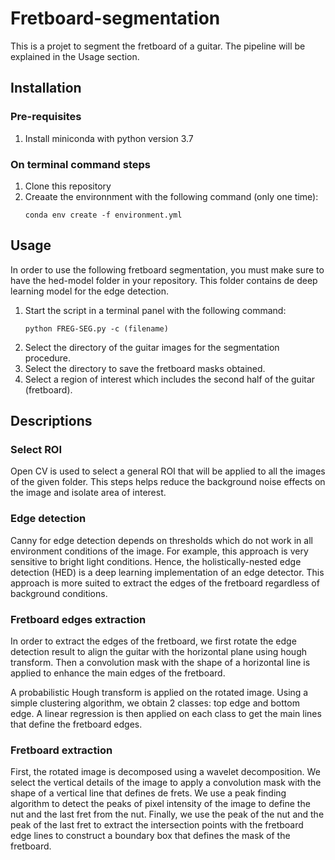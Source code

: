# Fretboard-segmentation
This is a projet to segment the fretboard of a guitar. The pipeline will be explained in the Usage section. 

## Installation
### Pre-requisites
1. Install miniconda with python version 3.7

### On terminal command steps
1. Clone this repository
2. Creaate the environnment with the following command (only one time):
    ```
    conda env create -f environment.yml
    ```
 
## Usage
In order to use the following fretboard segmentation, you must make sure to have the hed-model folder in your repository. This folder contains de deep learning model for the edge detection.

1. Start the script in a terminal panel with the following command:
    ```
    python FREG-SEG.py -c (filename)
    ```
2. Select the directory of the guitar images for the segmentation procedure.
3. Select the directory to save the fretboard masks obtained.
4. Select a region of interest which includes the second half of the guitar (fretboard).

## Descriptions
### Select ROI
Open CV is used to select a general ROI that will be applied to all the images of the given folder. This steps helps reduce the background noise effects on the image and isolate area of interest.

### Edge detection
Canny for edge detection depends on thresholds which do not work in all environment conditions of the image. For example, this approach is very sensitive to bright light conditions. Hence, the holistically-nested edge detection (HED) is a deep learning implementation of an edge detector. This approach is more suited to extract the edges of the fretboard regardless of background conditions.

### Fretboard edges extraction
In order to extract the edges of the fretboard, we first rotate the edge detection result to align the guitar with the horizontal plane using hough transform. Then a convolution mask with the shape of a horizontal line is applied to enhance the main edges of the fretboard. 

A probabilistic Hough transform is applied on the rotated image. Using a simple clustering algorithm, we obtain 2 classes: top edge and bottom edge. A linear regression is then applied on each class to get the main lines that define the fretboard edges.

### Fretboard extraction
First, the rotated image is decomposed using a wavelet decomposition. We select the vertical details of the image to apply a convolution mask with the shape of a vertical line that defines de frets. We use a peak finding algorithm to detect the peaks of pixel intensity of the image to define the nut and the last fret from the nut. Finally, we use the peak of the nut and the peak of the last fret to extract the intersection points with the fretboard edge lines to construct a boundary box that defines the mask of the fretboard.


